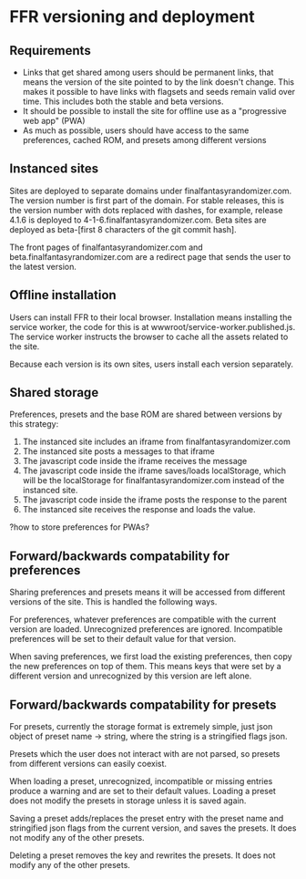 # FFR versioning and deployment

## Requirements

* Links that get shared among users should be permanent links, that
  means the version of the site pointed to by the link doesn't change.
  This makes it possible to have links with flagsets and seeds remain
  valid over time.  This includes both the stable and beta versions.
* It should be possible to install the site for offline use as a
  "progressive web app" (PWA)
* As much as possible, users should have access to the same
  preferences, cached ROM, and presets among different versions

## Instanced sites

Sites are deployed to separate domains under
finalfantasyrandomizer.com.  The version number is first part of the
domain.  For stable releases, this is the version number with dots
replaced with dashes, for example, release 4.1.6 is deployed to
4-1-6.finalfantasyrandomizer.com.  Beta sites are deployed as
beta-[first 8 characters of the git commit hash].

The front pages of finalfantasyrandomizer.com and
beta.finalfantasyrandomizer.com are a redirect page that sends the
user to the latest version.

## Offline installation

Users can install FFR to their local browser.  Installation means
installing the service worker, the code for this is at
wwwroot/service-worker.published.js.  The service worker instructs the
browser to cache all the assets related to the site.

Because each version is its own sites, users install each version
separately.

## Shared storage

Preferences, presets and the base ROM are shared between versions by this strategy:

1. The instanced site includes an iframe from finalfantasyrandomizer.com
2. The instanced site posts a messages to that iframe
3. The javascript code inside the iframe receives the message
4. The javascript code inside the iframe saves/loads localStorage,
  which will be the localStorage for finalfantasyrandomizer.com
  instead of the instanced site.
5. The javascript code inside the iframe posts the response to the parent
6. The instanced site receives the response and loads the value.

?how to store preferences for PWAs?

## Forward/backwards compatability for preferences

Sharing preferences and presets means it will be accessed from
different versions of the site.  This is handled the following ways.

For preferences, whatever preferences are compatible with the current
version are loaded.  Unrecognized preferences are ignored.
Incompatible preferences will be set to their default value for that
version.

When saving preferences, we first load the existing preferences, then
copy the new preferences on top of them.  This means keys that were
set by a different version and unrecognized by this version are left
alone.

## Forward/backwards compatability for presets

For presets, currently the storage format is extremely simple, just
json object of preset name -> string, where the string is a
stringified flags json.

Presets which the user does not interact with are not parsed, so
presets from different versions can easily coexist.

When loading a preset, unrecognized, incompatible or missing entries
produce a warning and are set to their default values.  Loading a
preset does not modify the presets in storage unless it is saved
again.

Saving a preset adds/replaces the preset entry with the preset name
and stringified json flags from the current version, and saves the
presets.  It does not modify any of the other presets.

Deleting a preset removes the key and rewrites the presets.  It does
not modify any of the other presets.
